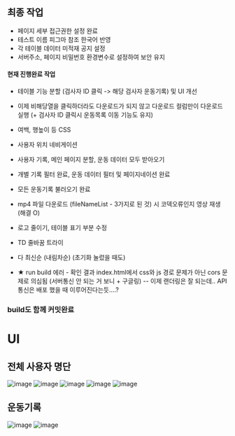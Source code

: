 ## 최종 작업
- 페이지 세부 접근권한 설정 완료
- 테스트 이름 피그마 참조 한국어 반영
- 각 테이블 데이터 미적재 공지 설정
- 서버주소, 페이지 비밀번호 환경변수로 설정하여 보안 유지


#### 현재 진행완료 작업 
- 테이블 기능 분할 (검사자 ID 클릭 -> 해당 검사자 운동기록) 및 UI 개선
- 이제 비해당열을 클릭하더라도 다운로드가 되지 않고 다운로드 컬럼만이 다운로드 실행 (+ 검사자 ID 클릭시 운동목록 이동 기능도 유지)

- 여백, 행높이 등 CSS
- 사용자 위치 네비게이션
- 사용자 기록, 메인 페이지 분할, 운동 데이터 모두 받아오기 
- 개별 기록 필터 완료, 운동 데이터 필터 및 페이지네이션 완료
- 모든 운동기록 불러오기 완료
- mp4 파일 다운로드 (fileNameList - 3가지로 된 것) 시 코덱오류인지 영상 재생 (해결 O)
- 로고 줄이기, 테이블 표기 부분 수정
- TD 줄바꿈 트라이
- 다 최신순 (내림차순) (초기화 눌렀을 때도)
- ★ run build 에러 - 확인 결과 index.html에서 css와 js 경로 문제가 아닌 cors 문제로 의심됨 (서버통신 안 되는 거 보니 + 구글링) 
-- 이제 랜더링은 잘 되는데.. API 통신은 배포 했을 때 이루어진다는듯....?


### build도 함께 커밋완료




# UI
## 전체 사용자 명단
![image](https://user-images.githubusercontent.com/38232501/226096540-24c3e999-2c0b-49e6-bf9f-cabdbb87cce3.png)
![image](https://user-images.githubusercontent.com/38232501/226096564-28f9cb14-aeb8-4413-93b5-070cf485eb29.png)
![image](https://user-images.githubusercontent.com/38232501/226096570-6de96a59-d88f-41a0-ad69-c72e1972d323.png)
![image](https://user-images.githubusercontent.com/38232501/226096573-27be3ee3-f6a3-4dc3-9f12-627843552f79.png)
![image](https://user-images.githubusercontent.com/38232501/226096582-beb0c2ac-0ea2-46c3-9ca2-c58ee922c093.png)


## 운동기록
![image](https://user-images.githubusercontent.com/38232501/226096600-86e1884f-86cd-4968-b41c-7279b8a7cd43.png)
![image](https://user-images.githubusercontent.com/38232501/226096606-bee86e39-a51c-489e-8ab3-9b4278c20588.png)

